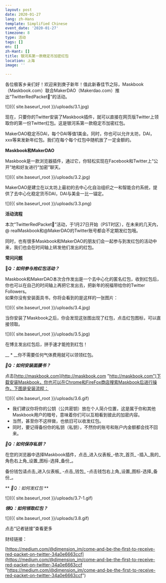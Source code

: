 ```yaml
---
layout: post
date: 2020-01-27
lang: zh-Hans
template: Simplified Chinese
event_date: '2020-01-27'
timezone: 8
type: 活动
tags: []
en: []
zh-Hant: []
title: 银河系第一款稳定币加密红包
location: 上海
image: ''

---
```

各位极客乡亲们好！欢迎来到庚子新年！值此新春佳节之际，Maskbook（Maskbook.com）联合MakerDAO（Makerdao.com）推出“TwitterRedPacket🧧”的活动。

![]({{ site.baseurl_root }}/uploads/3.1.jpg)

现在，只要你的Twitter安装了Maskbook插件，就可以直接在网页版Twitter上领取你的第一份Twitter红包。这是银河系第一款稳定币加密红包。

MakerDAO稳定币DAI，每个DAI等值1美金。同时，你也可以允许太坊，DAI，xxx等来发新年红包。我们在每个每个红包中随机放了一定金额的。

**Maskbook和MakerDAO**

Maskbook是一款浏览器插件，通过它，你轻松实现在Facebook和Twitter上“公开”地和好友进行“加密”聊天。

![]({{ site.baseurl_root }}/uploads/3.2.jpg)

MakerDAO是建立在以太坊上最初的去中心化自治组织之一和智能合约系统，提供了去中心化稳定货币DAI，DAI与美金一比一锚定。

![]({{ site.baseurl_root }}/uploads/3.3.png)

**活动流程**

本次“TwitterRedPacket🧧”活动，于1月27日开始（PST时区），在未来的几天内，@ realMaskbook和@MakerDAO的Twitter账号都会不定期发红包哦。

同时，也有很多Maskbook和MakerDAO的朋友们会一起参与到发红包的活动中来，我们也会在时间轴上转发他们发出的红包。

**常问问题**

**🧧_Q：如何参与抢红包活动？_**

Maskbook和MakerDAO本次合作发出是一个去中心化的匿名红包，收到红包后，你也可以在自己的时间轴上再把它发出去，把新年的祝福带给你的Twitter Followers。  
如果你没有安装面具书，你将会看到的是这样的一张图片：

![]({{ site.baseurl_root }}/uploads/3.4.jpg)

当你安装了Maskbook之后，你会发现这张图出现了红包，点击红包图标，可以直接领取。

![]({{ site.baseurl_root }}/uploads/3.5.jpg)

在博主发出红包后，拼手速才能抢到红包！

__ * __你不需要任何气体费用就可以领领红包。

**_🧧Q：如何安装面膜书？_**

点击[http://maskbook.com](http://maskbook.com "http://maskbook.com")下载安装Maskbook，你也可以在Chrome和FireFox商店搜索Maskbook后进行操作，下图是安装流程：

![]({{ site.baseurl_root }}/uploads/3.6.gif)

* 我们建议你将你的公钥（公共密钥）放在个人简介位置，这是属于你和其他Maskbook用户的暗号，意味着你们可以互相看到彼此的加密内容。
* 当然，甚至你不这样做，也依旧可以收发红包。
* 同时，要记得备份你的私钥（私钥），不然你的账号和账户内金额都会找不回来。

**_🧧Q：如何保存私钥？_**

在您的浏览器中选择Maskbook插件，点击_进入仪表板_-依次_首页_ -插入_我的_角色右上角_设置_图标-选择_备份_。

备份钱包请点击_进入仪表板_ -点击_钱包_ -点击钱包右上角_设置_图标-选择_备份_。

\** _🧧Q：如何发红包_ **

![]({{ site.baseurl_root }}/uploads/3.7-1.gif)

**_领Q：如何领取红包？_**

![]({{ site.baseurl_root }}/uploads/3.8.gif)

点击“记者链接”查看更多

财经链接：

[https://medium.com/@dimension_im/come-and-be-the-first-to-receive-red-packet-on-twitter-34a0e6663ccf](https://medium.com/@dimension_im/come-and-be-the-first-to-receive-red-packet-on-twitter-34a0e6663ccf "https://medium.com/@dimension_im/come-and-be-the-first-to-receive-red-packet-on-twitter-34a0e6663ccf")
